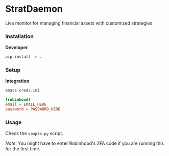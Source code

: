 # StratDaemon
Live monitor for managing financial assets with customized strategies

### Installation

**Developer**



```bash
pip install -e .
```

### Setup

**Integration**

```bash
emacs creds.ini
```

```conf
[robinhood]
email = EMAIL_HERE
password = PASSWORD_HERE
```

### Usage

Check the `sample.py` script. 

_Note_: You might have to enter Robinhood's 2FA code if you are running this for the first time.
